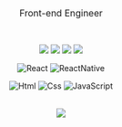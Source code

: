 <center>
  
<font size="3em"> Front-end Engineer </font>
  
<br>

<img src="https://img.shields.io/badge/C%2B%2B-3766AB?style=flat-square&logo=C%2B%2B&logoColor=white"/></a>
<img src="https://img.shields.io/badge/Java-5882FA?style=flat-square&logo=Java&logoColor=white"/></a>
<img src="https://img.shields.io/badge/React-FE2E2E?style=flat-square&logo=React&logoColor=white"/></a>
<img src="https://img.shields.io/badge/ReactNative-FE2E2E?style=flat-square&logo=React&logoColor=white"/></a>

<img alt="React" src ="https://img.shields.io/badge/REACT-E34F26.svg?&style=for-the-badge&logo=REACT&logoColor=white"/></a>
<img alt="ReactNative" src ="https://img.shields.io/badge/REACT-E34F26.svg?&style=for-the-badge&logo=REACT&logoColor=white"/></a>

<img alt="Html" src ="https://img.shields.io/badge/HTML5-E34F26.svg?&style=for-the-badge&logo=HTML5&logoColor=white"/></a>
<img alt="Css" src ="https://img.shields.io/badge/CSS3-1572B6.svg?&style=for-the-badge&logo=CSS3&logoColor=white"/></a>
<img alt="JavaScript" src ="https://img.shields.io/badge/JavaScriipt-F7DF1E.svg?&style=for-the-badge&logo=JavaScript&logoColor=black"/></a>

<br>

<img src="http://mazassumnida.wtf/api/v2/generate_badge?boj=0909oje">

</center>
